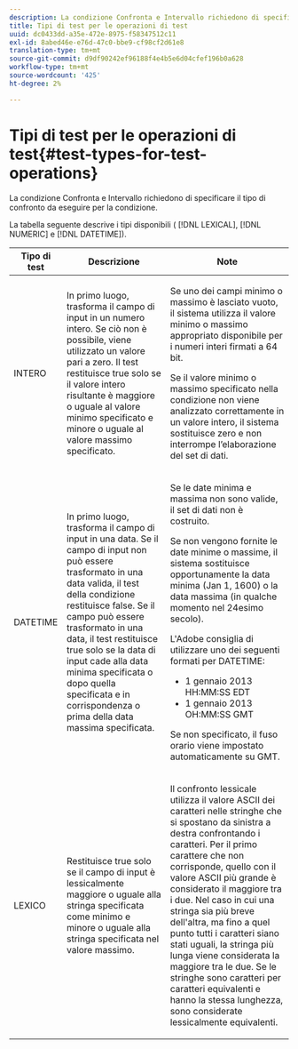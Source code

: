 ```yaml
---
description: La condizione Confronta e Intervallo richiedono di specificare il tipo di confronto da eseguire per la condizione.
title: Tipi di test per le operazioni di test
uuid: dc0433dd-a35e-472e-8975-f58347512c11
exl-id: 8abed46e-e76d-47c0-bbe9-cf98cf2d61e8
translation-type: tm+mt
source-git-commit: d9df90242ef96188f4e4b5e6d04cfef196b0a628
workflow-type: tm+mt
source-wordcount: '425'
ht-degree: 2%

---
```


# Tipi di test per le operazioni di test{#test-types-for-test-operations}

La condizione Confronta e Intervallo richiedono di specificare il tipo di confronto da eseguire per la condizione.

La tabella seguente descrive i tipi disponibili ( [!DNL LEXICAL], [!DNL NUMERIC] e [!DNL DATETIME]).

<table id="table_1B3AD8BDF0414D0AB8EE0E6D1B53E2CE"> 
 <thead> 
  <tr> 
   <th colname="col1" class="entry"> Tipo di test </th> 
   <th colname="col2" class="entry"> Descrizione </th> 
   <th colname="col3" class="entry"> Note </th> 
  </tr> 
 </thead>
 <tbody> 
  <tr> 
   <td colname="col1"> <p><span class="wintitle"> INTERO</span> </p> </td> 
   <td colname="col2"> <p>In primo luogo, trasforma il campo di input in un numero intero. Se ciò non è possibile, viene utilizzato un valore pari a zero. Il test restituisce true solo se il valore intero risultante è maggiore o uguale al valore minimo specificato e minore o uguale al valore massimo specificato. </p> </td> 
   <td colname="col3"> <p>Se uno dei campi minimo o massimo è lasciato vuoto, il sistema utilizza il valore minimo o massimo appropriato disponibile per i numeri interi firmati a 64 bit. </p> <p> Se il valore minimo o massimo specificato nella condizione non viene analizzato correttamente in un valore intero, il sistema sostituisce zero e non interrompe l’elaborazione del set di dati. </p> </td> 
  </tr> 
  <tr> 
   <td colname="col1"> <p><span class="wintitle"> DATETIME</span> </p> </td> 
   <td colname="col2"> <p>In primo luogo, trasforma il campo di input in una data. Se il campo di input non può essere trasformato in una data valida, il test della condizione restituisce false. Se il campo può essere trasformato in una data, il test restituisce true solo se la data di input cade alla data minima specificata o dopo quella specificata e in corrispondenza o prima della data massima specificata. </p> </td> 
   <td colname="col3"> <p>Se le date minima e massima non sono valide, il set di dati non è costruito. </p> <p> Se non vengono fornite le date minime o massime, il sistema sostituisce opportunamente la data minima (Jan 1, 1600) o la data massima (in qualche momento nel 24esimo secolo). </p> <p> L'Adobe consiglia di utilizzare uno dei seguenti formati per <span class="wintitle"> DATETIME</span>: </p> 
    <ul id="ul_44F469CC5D974382AF70D7B1975CF077"> 
     <li id="li_DB5FD4AFD6B34436ACD7C13282F64956"> 1 gennaio 2013 HH:MM:SS EDT </li> 
     <li id="li_307580C3F97D495BB16F1212DB38CE37"> 1 gennaio 2013 OH:MM:SS GMT </li> 
    </ul> <p> Se non specificato, il fuso orario viene impostato automaticamente su GMT. </p> </td> 
  </tr> 
  <tr> 
   <td colname="col1"> <p><span class="wintitle"> LEXICO</span> </p> </td> 
   <td colname="col2"> <p>Restituisce true solo se il campo di input è lessicalmente maggiore o uguale alla stringa specificata come minimo e minore o uguale alla stringa specificata nel valore massimo. </p> </td> 
   <td colname="col3"> <p>Il confronto lessicale utilizza il valore ASCII dei caratteri nelle stringhe che si spostano da sinistra a destra confrontando i caratteri. Per il primo carattere che non corrisponde, quello con il valore ASCII più grande è considerato il maggiore tra i due. Nel caso in cui una stringa sia più breve dell'altra, ma fino a quel punto tutti i caratteri siano stati uguali, la stringa più lunga viene considerata la maggiore tra le due. Se le stringhe sono caratteri per caratteri equivalenti e hanno la stessa lunghezza, sono considerate lessicalmente equivalenti. </p> </td> 
  </tr> 
 </tbody> 
</table>
